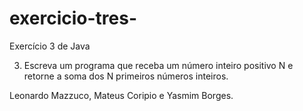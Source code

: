# exercicio-tres-
Exercício 3 de Java

3) Escreva um programa que receba um número inteiro positivo N e retorne a soma dos N primeiros números inteiros.

Leonardo Mazzuco, Mateus Coripio e Yasmim Borges.